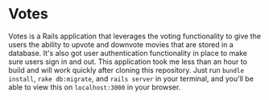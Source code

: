 # Votes

Votes is a Rails application that leverages the voting functionality to give the users the ability
to upvote and downvote movies that are stored in a database. It's also got user authentication functionality in 
place to make sure users sign in and out. This application took me less than an hour to build and will work quickly 
after cloning this repository. Just run `bundle install`, `rake db:migrate`, and `rails server` in your terminal, 
and you'll be able to view this on `localhost:3000` in your browser. 